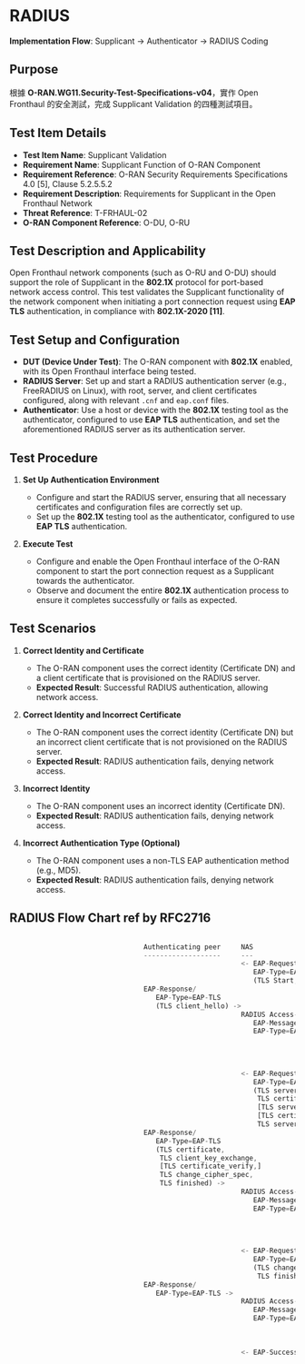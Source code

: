 # RADIUS

**Implementation Flow**: Supplicant → Authenticator → RADIUS Coding

## Purpose

根據 **O-RAN.WG11.Security-Test-Specifications-v04**，實作 Open Fronthaul 的安全測試，完成 Supplicant Validation 的四種測試項目。


## Test Item Details

- **Test Item Name**: Supplicant Validation
- **Requirement Name**: Supplicant Function of O-RAN Component
- **Requirement Reference**: O-RAN Security Requirements Specifications 4.0 [5], Clause 5.2.5.5.2
- **Requirement Description**: Requirements for Supplicant in the Open Fronthaul Network
- **Threat Reference**: T-FRHAUL-02
- **O-RAN Component Reference**: O-DU, O-RU

## Test Description and Applicability

Open Fronthaul network components (such as O-RU and O-DU) should support the role of Supplicant in the **802.1X** protocol for port-based network access control. This test validates the Supplicant functionality of the network component when initiating a port connection request using **EAP TLS** authentication, in compliance with **802.1X-2020 [11]**.

## Test Setup and Configuration

- **DUT (Device Under Test)**: The O-RAN component with **802.1X** enabled, with its Open Fronthaul interface being tested.
- **RADIUS Server**: Set up and start a RADIUS authentication server (e.g., FreeRADIUS on Linux), with root, server, and client certificates configured, along with relevant `.cnf` and `eap.conf` files.
- **Authenticator**: Use a host or device with the **802.1X** testing tool as the authenticator, configured to use **EAP TLS** authentication, and set the aforementioned RADIUS server as its authentication server.

## Test Procedure

1. **Set Up Authentication Environment**
   - Configure and start the RADIUS server, ensuring that all necessary certificates and configuration files are correctly set up.
   - Set up the **802.1X** testing tool as the authenticator, configured to use **EAP TLS** authentication.

2. **Execute Test**
   - Configure and enable the Open Fronthaul interface of the O-RAN component to start the port connection request as a Supplicant towards the authenticator.
   - Observe and document the entire **802.1X** authentication process to ensure it completes successfully or fails as expected.

## Test Scenarios

1. **Correct Identity and Certificate**
   - The O-RAN component uses the correct identity (Certificate DN) and a client certificate that is provisioned on the RADIUS server.
   - **Expected Result**: Successful RADIUS authentication, allowing network access.

2. **Correct Identity and Incorrect Certificate**
   - The O-RAN component uses the correct identity (Certificate DN) but an incorrect client certificate that is not provisioned on the RADIUS server.
   - **Expected Result**: RADIUS authentication fails, denying network access.

3. **Incorrect Identity**
   - The O-RAN component uses an incorrect identity (Certificate DN).
   - **Expected Result**: RADIUS authentication fails, denying network access.

4. **Incorrect Authentication Type (Optional)**
   - The O-RAN component uses a non-TLS EAP authentication method (e.g., MD5).
   - **Expected Result**: RADIUS authentication fails, denying network access.

## RADIUS Flow Chart ref by RFC2716
```js

                                 Authenticating peer     NAS                    RADIUS server
                                 -------------------     ---                    -------------
                                                         <- EAP-Request/
                                                            EAP-Type=EAP-TLS
                                                            (TLS Start, S bit set)
                                 EAP-Response/
                                    EAP-Type=EAP-TLS
                                    (TLS client_hello) ->
                                                         RADIUS Access-Request/
                                                            EAP-Message/EAP-Response/
                                                            EAP-Type=EAP-TLS ->
                                                                               <- RADIUS Access-Challenge/
                                                                                  EAP-Message/
                                                                                  EAP-Request/
                                                                                  EAP-Type=EAP-TLS
                                                         <- EAP-Request/
                                                            EAP-Type=EAP-TLS
                                                            (TLS server_hello,
                                                             TLS certificate,
                                                             [TLS server_key_exchange,]
                                                             [TLS certificate_request,]
                                                             TLS server_hello_done)
                                 EAP-Response/
                                    EAP-Type=EAP-TLS
                                    (TLS certificate,
                                     TLS client_key_exchange,
                                     [TLS certificate_verify,]
                                     TLS change_cipher_spec,
                                     TLS finished) ->
                                                         RADIUS Access-Request/
                                                            EAP-Message/EAP-Response/
                                                            EAP-Type=EAP-TLS ->
                                                                               <- RADIUS Access-Challenge/
                                                                                  EAP-Message/
                                                                                  EAP-Request/
                                                                                  EAP-Type=EAP-TLS
                                                         <- EAP-Request/
                                                            EAP-Type=EAP-TLS
                                                            (TLS change_cipher_spec,
                                                             TLS finished)
                                 EAP-Response/
                                    EAP-Type=EAP-TLS ->
                                                         RADIUS Access-Request/
                                                            EAP-Message/EAP-Response/
                                                            EAP-Type=EAP-TLS ->
                                                                               <- RADIUS Access-Accept/
                                                                                  EAP-Message/EAP-Success
                                                                                  (other attributes)
                                                         <- EAP-Success
```
